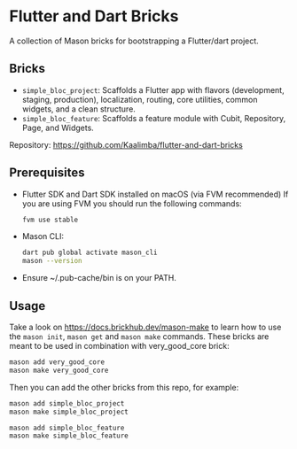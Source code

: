 # Flutter and Dart Bricks

A collection of Mason bricks for bootstrapping a Flutter/dart project.

## Bricks

- `simple_bloc_project`: Scaffolds a Flutter app with flavors (development, staging, production), localization, routing, core utilities, common widgets, and a clean structure.
- `simple_bloc_feature`: Scaffolds a feature module with Cubit, Repository, Page, and Widgets.

Repository: https://github.com/Kaalimba/flutter-and-dart-bricks

## Prerequisites

- Flutter SDK and Dart SDK installed on macOS (via FVM recommended)
If you are using FVM you should run the following commands:
    ```bash
    fvm use stable
    ```
- Mason CLI:
  ```bash
  dart pub global activate mason_cli
  mason --version
  ```
- Ensure ~/.pub-cache/bin is on your PATH.

## Usage
Take a look on https://docs.brickhub.dev/mason-make to learn how to use the `mason init`, `mason get` and `mason make` commands.
These bricks are meant to be used in combination with very_good_core brick:
```bash
mason add very_good_core
mason make very_good_core
```

Then you can add the other bricks from this repo, for example:
```bash
mason add simple_bloc_project
mason make simple_bloc_project
```
```bash
mason add simple_bloc_feature 
mason make simple_bloc_feature
```
